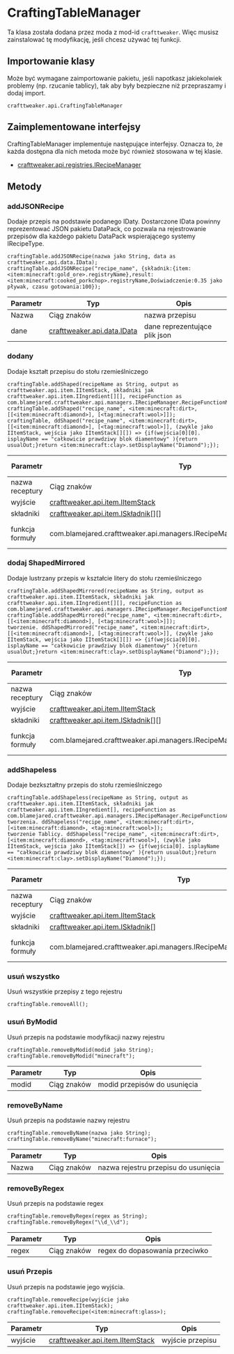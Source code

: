 # CraftingTableManager



Ta klasa została dodana przez moda z mod-id `crafttweaker`. Więc musisz zainstalować tę modyfikację, jeśli chcesz używać tej funkcji.

## Importowanie klasy
Może być wymagane zaimportowanie pakietu, jeśli napotkasz jakiekolwiek problemy (np. rzucanie tablicy), tak aby były bezpieczne niż przepraszamy i dodaj import.
```zenscript
crafttweaker.api.CraftingTableManager
```

## Zaimplementowane interfejsy
CraftingTableManager implementuje następujące interfejsy. Oznacza to, że każda dostępna dla nich metoda może być również stosowana w tej klasie.
- [crafttweaker.api.registries.IRecipeManager](/vanilla/api/managers/IRecipeManager)

## Metody
### addJSONRecipe

Dodaje przepis na podstawie podanego IDaty. Dostarczone IData powinny reprezentować JSON pakietu DataPack, co pozwala na rejestrowanie przepisów dla każdego pakietu DataPack wspierającego systemy IRecipeType.

```zenscript
craftingTable.addJSONRecipe(nazwa jako String, data as crafttweaker.api.data.IData);
craftingTable.addJSONRecipe("recipe_name", {składnik:{item:<item:minecraft:gold_ore>.registryName},result:<item:minecraft:cooked_porkchop>.registryName,Doświadczenie:0.35 jako pływak, czasu gotowania:100});
```

| Parametr | Typ                                                    | Opis                          |
| -------- | ------------------------------------------------------ | ----------------------------- |
| Nazwa    | Ciąg znaków                                            | nazwa przepisu                |
| dane     | [crafttweaker.api.data.IData](/vanilla/api/data/IData) | dane reprezentujące plik json |


### dodany

Dodaje kształt przepisu do stołu rzemieślniczego

```zenscript
craftingTable.addShaped(recipeName as String, output as crafttweaker.api.item.IItemStack, składniki jak crafttweaker.api.item.IIngredient[][], recipeFunction as com.blamejared.crafttweaker.api.managers.IRecipeManager.RecipeFunctionMatrix);
craftingTable.addShaped("recipe_name", <item:minecraft:dirt>, [[<item:minecraft:diamond>], [<tag:minecraft:wool>]]);
craftingTable, ddShaped("recipe_name", <item:minecraft:dirt>, [[<item:minecraft:diamond>], [<tag:minecraft:wool>]], (zwykle jako IItemStack, wejścia jako IItemStack[][]) => {if(wejścia[0][0]. isplayName == "całkowicie prawdziwy blok diamentowy" ){return usualOut;}return <item:minecraft:clay>.setDisplayName("Diamond");});
```

| Parametr        | Typ                                                                          | Opis                                                                                                                         | Opcjonalnie | Wartość domyślna |
| --------------- | ---------------------------------------------------------------------------- | ---------------------------------------------------------------------------------------------------------------------------- | ----------- | ---------------- |
| nazwa receptury | Ciąg znaków                                                                  | nazwa przepisu do dodania.                                                                                                   | fałszywy    | null             |
| wyjście         | [crafttweaker.api.item.IItemStack](/vanilla/api/items/IItemStack)            | output IItemStack                                                                                                            | fałszywy    | null             |
| składniki       | [crafttweaker.api.item.ISkładnik](/vanilla/api/items/IIngredient)[][]        | tablica tablicy IIngredient dla wejść                                                                                        | fałszywy    | null             |
| funkcja formuły | com.blamejared.crafttweaker.api.managers.IRecipeManager.RecipeFunctionMatrix | opcjonalne com.blamejared.crafttweaker.api.managers.IRecipeManager.RecipeFunctionMatrix dla bardziej zaawansowanych warunków | prawda      | null             |


### dodaj ShapedMirrored

Dodaje lustrzany przepis w kształcie litery do stołu rzemieślniczego

```zenscript
craftingTable.addShapedMirrored(recipeName as String, output as crafttweaker.api.item.IItemStack, składniki jak crafttweaker.api.item.IIngredient[][], recipeFunction as com.blamejared.crafttweaker.api.managers.IRecipeManager.RecipeFunctionMatrix);
craftingTable.addShapedMirrored("recipe_name", <item:minecraft:dirt>, [[<item:minecraft:diamond>], [<tag:minecraft:wool>]]);
tworzenie. ddShapedMirrored("recipe_name", <item:minecraft:dirt>, [[<item:minecraft:diamond>], [<tag:minecraft:wool>]], (zwykle jako IItemStack, wejścia jako IItemStack[][]) => {if(wejścia[0][0]. isplayName == "całkowicie prawdziwy blok diamentowy" ){return usualOut;}return <item:minecraft:clay>.setDisplayName("Diamond");});
```

| Parametr        | Typ                                                                          | Opis                                                                                                                         | Opcjonalnie | Wartość domyślna |
| --------------- | ---------------------------------------------------------------------------- | ---------------------------------------------------------------------------------------------------------------------------- | ----------- | ---------------- |
| nazwa receptury | Ciąg znaków                                                                  | nazwa przepisu do dodania.                                                                                                   | fałszywy    | null             |
| wyjście         | [crafttweaker.api.item.IItemStack](/vanilla/api/items/IItemStack)            | output IItemStack                                                                                                            | fałszywy    | null             |
| składniki       | [crafttweaker.api.item.ISkładnik](/vanilla/api/items/IIngredient)[][]        | tablica tablicy IIngredient dla wejść                                                                                        | fałszywy    | null             |
| funkcja formuły | com.blamejared.crafttweaker.api.managers.IRecipeManager.RecipeFunctionMatrix | opcjonalne com.blamejared.crafttweaker.api.managers.IRecipeManager.RecipeFunctionMatrix dla bardziej zaawansowanych warunków | prawda      | null             |


### addShapeless

Dodaje bezkształtny przepis do stołu rzemieślniczego

```zenscript
craftingTable.addShapeless(recipeName as String, output as crafttweaker.api.item.IItemStack, składniki jak crafttweaker.api.item.IIngredient[], recipeFunction as com.blamejared.crafttweaker.api.managers.IRecipeManager.RecipeFunctionArray);
tworzenia. ddShapeless("recipe_name", <item:minecraft:dirt>, [<item:minecraft:diamond>, <tag:minecraft:wool>]);
tworzenie Tablicy. ddShapeless("recipe_name", <item:minecraft:dirt>, [<item:minecraft:diamond>, <tag:minecraft:wool>], (zwykle jako IItemStack, wejścia jako IItemStack[]) => {if(wejścia[0]. isplayName == "całkowicie prawdziwy blok diamentowy" ){return usualOut;}return <item:minecraft:clay>.setDisplayName("Diamond");});
```

| Parametr        | Typ                                                                         | Opis                                                                                                                        | Opcjonalnie | Wartość domyślna |
| --------------- | --------------------------------------------------------------------------- | --------------------------------------------------------------------------------------------------------------------------- | ----------- | ---------------- |
| nazwa receptury | Ciąg znaków                                                                 | nazwa przepisu do dodania.                                                                                                  | fałszywy    | null             |
| wyjście         | [crafttweaker.api.item.IItemStack](/vanilla/api/items/IItemStack)           | output IItemStack                                                                                                           | fałszywy    | null             |
| składniki       | [crafttweaker.api.item.ISkładnik](/vanilla/api/items/IIngredient)[]         | tablica IIngredient dla wejść                                                                                               | fałszywy    | null             |
| funkcja formuły | com.blamejared.crafttweaker.api.managers.IRecipeManager.RecipeFunctionArray | opcjonalne com.blamejared.crafttweaker.api.managers.IRecipeManager.RecipeFunctionArray dla bardziej zaawansowanych warunków | prawda      | null             |


### usuń wszystko

Usuń wszystkie przepisy z tego rejestru

```zenscript
craftingTable.removeAll();
```

### usuń ByModid

Usuń przepis na podstawie modyfikacji nazwy rejestru

```zenscript
craftingTable.removeByModid(modid jako String);
craftingTable.removeByModid("minecraft");
```

| Parametr | Typ         | Opis                         |
| -------- | ----------- | ---------------------------- |
| modid    | Ciąg znaków | modid przepisów do usunięcia |


### removeByName

Usuń przepis na podstawie nazwy rejestru

```zenscript
craftingTable.removeByName(nazwa jako String);
craftingTable.removeByName("minecraft:furnace");
```

| Parametr | Typ         | Opis                                 |
| -------- | ----------- | ------------------------------------ |
| Nazwa    | Ciąg znaków | nazwa rejestru przepisu do usunięcia |


### removeByRegex

Usuń przepis na podstawie regex

```zenscript
craftingTable.removeByRegex(regex as String);
craftingTable.removeByRegex("\\d_\\d");
```

| Parametr | Typ         | Opis                           |
| -------- | ----------- | ------------------------------ |
| regex    | Ciąg znaków | regex do dopasowania przeciwko |


### usuń Przepis

Usuń przepis na podstawie jego wyjścia.

```zenscript
craftingTable.removeRecipe(wyjście jako crafttweaker.api.item.IItemStack);
craftingTable.removeRecipe(<item:minecraft:glass>);
```

| Parametr | Typ                                                               | Opis             |
| -------- | ----------------------------------------------------------------- | ---------------- |
| wyjście  | [crafttweaker.api.item.IItemStack](/vanilla/api/items/IItemStack) | wyjście przepisu |



